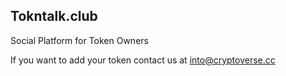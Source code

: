 ## Tokntalk.club

Social Platform for Token Owners

If you want to add your token contact us at into@cryptoverse.cc